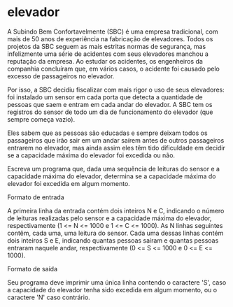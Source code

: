 # elevador
A Subindo Bem Confortavelmente (SBC) é uma empresa tradicional, com mais de 50 anos de experiência na fabricação de elevadores. Todos os projetos da SBC seguem as mais estritas normas de segurança, mas infelizmente uma série de acidentes com seus elevadores manchou a reputação da empresa. Ao estudar os acidentes, os engenheiros da companhia concluíram que, em vários casos, o acidente foi causado pelo excesso de passageiros no elevador. 

Por isso, a SBC decidiu fiscalizar com mais rigor o uso de seus elevadores: foi instalado um sensor em cada porta que detecta a quantidade de pessoas que saem e entram em cada andar do elevador. A SBC tem os registros do sensor de todo um dia de funcionamento do elevador (que sempre começa vazio). 

Eles sabem que as pessoas são educadas e sempre deixam todos os passageiros que irão sair em um andar saírem antes de outros passageiros entrarem no elevador, mas ainda assim eles têm tido dificuldade em decidir se a capacidade máxima do elevador foi excedida ou não.

Escreva um programa que, dada uma sequência de leituras do sensor e a capacidade máxima do elevador, determina se a capacidade máxima do elevador foi excedida em algum momento. 

 

Formato de entrada

A primeira linha da entrada contém dois inteiros N e C, indicando o número de leituras realizadas pelo sensor e a capacidade máxima do elevador, respectivamente (1 <= N <= 1000 e 1 <= C <= 1000). As N linhas seguintes contêm, cada uma, uma leitura do sensor. Cada uma dessas linhas contém dois inteiros S e E, indicando quantas pessoas saíram e quantas pessoas entraram naquele andar, respectivamente (0 <= S <= 1000 e 0 <= E <= 1000).

Formato de saída

Seu programa deve imprimir uma única linha contendo o caractere 'S', caso a capacidade do elevador tenha sido excedida em algum momento, ou o caractere 'N' caso contrário.
